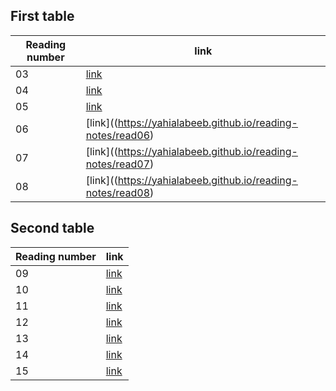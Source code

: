 ## First table
|Reading number|link|
|----|----|
| 03 | [link](https://yahialabeeb.github.io/reading-notes/read03)|
| 04 | [link](https://yahialabeeb.github.io/reading-notes/read04)|
| 05 | [link](https://yahialabeeb.github.io/reading-notes/read05)|
| 06 | [link]((https://yahialabeeb.github.io/reading-notes/read06)|
| 07 | [link]((https://yahialabeeb.github.io/reading-notes/read07)|
| 08 | [link]((https://yahialabeeb.github.io/reading-notes/read08)|

## Second table

|Reading number|link|
|----|----|
| 09 | [link]()|
| 10 | [link]()|
| 11 | [link]()|
| 12 | [link]()|
| 13 | [link]()|
| 14 | [link]()|
| 15 | [link]()|
